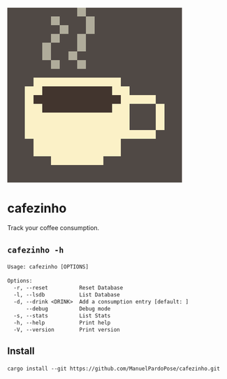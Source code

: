 ![logo](logo.png)

# cafezinho
Track your coffee consumption.

## `cafezinho -h`
```
Usage: cafezinho [OPTIONS]

Options:
  -r, --reset          Reset Database
  -l, --lsdb           List Database
  -d, --drink <DRINK>  Add a consumption entry [default: ]
      --debug          Debug mode
  -s, --stats          List Stats
  -h, --help           Print help
  -V, --version        Print version
```

## Install
`cargo install --git https://github.com/ManuelPardoPose/cafezinho.git`
